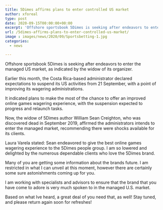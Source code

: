 ```yaml
---
title: 5Dimes affirms plans to enter controlled US market
author: xforeal 
type: post
date: 2020-09-15T00:00:00+00:00
excerpt: 'Offshore sportsbook 5Dimes is seeking after endeavors to enter the controlled US market, as indicated by the widow of its founder '
url: /5dimes-affirms-plans-to-enter-controlled-us-market/
image : images/news/2020/09/Sportsbetting-1.jpg
categories:
  - news

---
```

Offshore sportsbook 5Dimes is seeking after endeavors to enter the managed US market, as indicated by the widow of its organizer. 

Earlier this month, the Costa Rica-based administrator declared expectations to suspend its US activities from 21 September, with a point of improving its wagering administrations. 

It indicated plans to make the most of the chance to offer an improved online games wagering experience, with the suspension expected to progress and relaunch tasks. 

Now, the widow of 5Dimes author William Sean Creighton, who was discovered dead in September 2019, affirmed the administrators intends to enter the managed market, recommending there were shocks available for its clients. 

Laura Varela stated: Sean endeavored to give the best online games wagering experience to the 5Dimes people group. I am so lowered and delighted by the numerous dependable clients who love the 5Dimes brand. 

Many of you are getting some information about the brands future. I am restricted in what I can unveil at this moment, however there are certainly some sure astonishments coming up for you. 

I am working with specialists and advisors to ensure that the brand that you have come to adore is very much spoken to in the managed U.S. market. 

Based on what Ive heard, a great deal of you need that, as well! Stay tuned, and please return again soon for refreshes!